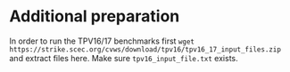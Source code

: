 # Additional preparation
In order to run the TPV16/17 benchmarks first `wget https://strike.scec.org/cvws/download/tpv16/tpv16_17_input_files.zip` and extract files here.
Make sure `tpv16_input_file.txt` exists.
